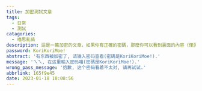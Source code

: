 ```yaml
---
title: 加密測試文章
tags:
  - 日常
  - 測試
catagories:
  - 喵思亂搞
description: 這是一篇加密的文章，如果你有正確的密碼，那麼你可以看到裏面的內容（僅測試）
password: KoriKoriMoe!
abstract: '有东西被加密了, 请输入密码查看(密碼是KoriKoriMoe!).'
message: 'ㄟㄟ, 在这里輸入密码喵(密碼是KoriKoriMoe!).'
wrong_pass_message: '抱歉, 这个密码看着不太对, 请再试试.'
abbrlink: 165f9e45
date: 2023-01-18 18:08:56
---
```

